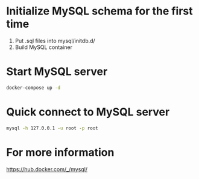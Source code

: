 # Initialize MySQL schema for the first time

1. Put .sql files into mysql/initdb.d/
2. Build MySQL container

# Start MySQL server

```sh
docker-compose up -d
```

# Quick connect to MySQL server

```sh
mysql -h 127.0.0.1 -u root -p root
```

# For more information

https://hub.docker.com/_/mysql/
